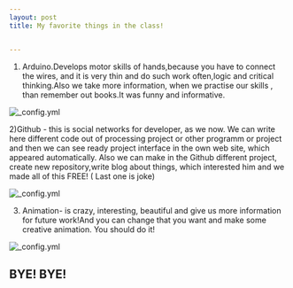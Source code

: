 ```yaml
---
layout: post
title: My favorite things in the class!


---
```


1) Arduino.Develops motor skills of hands,because you have to connect the wires, and it is very thin and do such work often,logic and critical thinking.Also we take more information, when we practise our skills , than remember out books.It was funny and informative. 

![_config.yml](https://cdn-learn.adafruit.com/assets/assets/000/002/178/medium800/learn_arduino_summary.png?1396780242)

2)Github - this is social networks for developer, as we now. We can write here different code out of processing project or other programm or project and then we can see ready project interface in the own web site, which appeared automatically. Also we can make in the Github different project, create new repository,write blog about things, which interested him and we made all of this FREE! ( Last one is joke)

![_config.yml](https://habrastorage.org/storage2/145/277/c3e/145277c3ef9795a38135b6718eb7169c.png)

3) Animation- is crazy, interesting, beautiful and give us more information for future work!And you can change that you want and make some creative animation. You should do it!

![_config.yml](http://media1.giphy.com/media/SmXBSQd9BCXsc/giphy.gif)

BYE! BYE!
---
